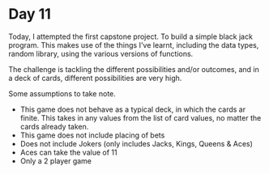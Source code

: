 # Day 11

Today, I attempted the first capstone project. To build a simple black jack program.
This makes use of the things I've learnt, including the data types, random library, using the various
versions of functions. 

The challenge is tackling the different possibilities and/or outcomes, and in a deck of cards, 
different possibilities are very high.

Some assumptions to take note. 
-   This game does not behave as a typical deck, in which the cards ar finite. This takes in
    any values from the list of card values, no matter the cards already taken.
-   This game does not include placing of bets
-   Does not include Jokers (only includes Jacks, Kings, Queens & Aces)
-   Aces can take the value of 11
-   Only a 2 player game
